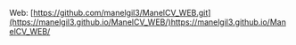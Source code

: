 Web:
[https://github.com/manelgil3/ManelCV_WEB.git](https://manelgil3.github.io/ManelCV_WEB/)https://manelgil3.github.io/ManelCV_WEB/
